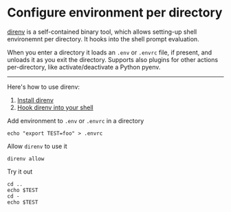 # Configure environment per directory

[direnv](https://direnv.net) is a self-contained binary tool, which allows setting-up shell environemnt per directory. It hooks into the shell prompt evaluation.

When you enter a directory it loads an `.env` or `.envrc` file, if present, and unloads it as you exit the directory. Supports also plugins for other actions per-directory, like activate/deactivate a Python pyenv.

----
Here's how to use direnv:

1. [Install direnv](https://direnv.net/docs/installation.html)
2. [Hook direnv into your shell](https://direnv.net/docs/hook.html)


Add environment to `.env` or `.envrc` in a directory
```
echo "export TEST=foo" > .envrc
```

Allow `direnv` to use it
```
direnv allow
```

Try it out
```
cd ..
echo $TEST
cd -
echo $TEST
```
